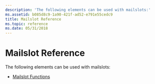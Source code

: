 ```yaml
---
description: 'The following elements can be used with mailslots:'
ms.assetid: b085d8c9-1a90-421f-ad52-e791e55cedc9
title: Mailslot Reference
ms.topic: reference
ms.date: 05/31/2018
---
```


# Mailslot Reference

The following elements can be used with mailslots:

-   [Mailslot Functions](mailslot-functions.md)

 

 



